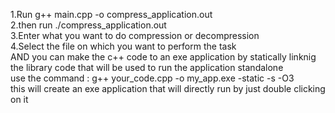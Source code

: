1.Run g++ main.cpp -o compress_application.out <br>
2.then run ./compress_application.out <br>
3.Enter what you want to do compression or decompression <br>
4.Select the file on which you want to perform the task <br>
AND you can make the c++ code to an exe application by statically linknig the library code that will be used to run the application standalone <br>
use the command : g++ your_code.cpp -o my_app.exe -static -s -O3 <br>
this will create an exe application that will directly run by just double clicking on it <br> 
